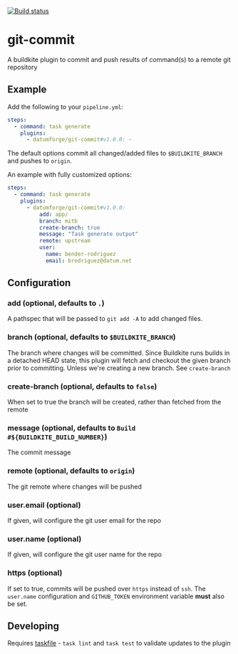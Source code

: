 [![Build status](https://badge.buildkite.com/7eca2ecc8cd4f571e1c2e26000c51030c808e7bca6b9b25e42.svg)](https://buildkite.com/datum/git-commit-buildkite-plugin)

# git-commit

A buildkite plugin to commit and push results of command(s) to a remote git repository

## Example

Add the following to your `pipeline.yml`:

```yml
steps:
  - command: task generate
    plugins:
      - datumforge/git-commit#v1.0.0: ~
```

The default options commit all changed/added files to `$BUILDKITE_BRANCH` and pushes to `origin`.

An example with fully customized options:

```yml
steps:
  - command: task generate
    plugins:
      - datumforge/git-commit#v1.0.0:
          add: app/
          branch: mitb
          create-branch: true
          message: "Task generate output"
          remote: upstream
          user:
            name: bender-rodriguez
            email: brodriguez@datum.net
```

## Configuration

### add (optional, defaults to `.`)

A pathspec that will be passed to `git add -A` to add changed files.

### branch (optional, defaults to `$BUILDKITE_BRANCH`)

The branch where changes will be committed. Since Buildkite runs builds in a detached HEAD state, this plugin will fetch and checkout the given branch prior to committing. Unless we're creating a new branch. See `create-branch`

### create-branch (optional, defaults to `false`)

When set to true the branch will be created, rather than fetched from the remote

### message (optional, defaults to `Build #${BUILDKITE_BUILD_NUMBER}`)

The commit message

### remote (optional, defaults to `origin`)

The git remote where changes will be pushed

### user.email (optional)

If given, will configure the git user email for the repo

### user.name (optional)

If given, will configure the git user name for the repo

### https (optional)

If set to true, commits will be pushed over `https` instead of `ssh`. The `user.name` configuration and `GITHUB_TOKEN` environment variable **must** also be set. 

## Developing

Requires [taskfile](https://taskfile.dev/installation/) - `task lint` and `task test` to validate updates to the plugin